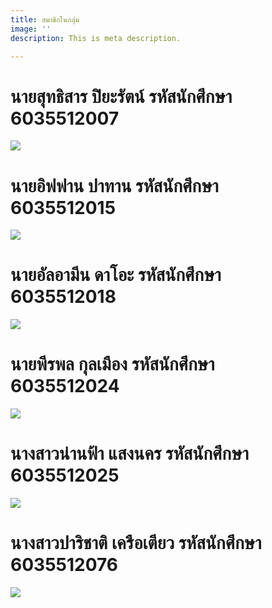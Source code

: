 ```yaml
---
title: สมาชิกในกลุ่ม
image: ''
description: This is meta description.

---
```

# **นายสุทธิสาร ปิยะรัตน์ รหัสนักศึกษา  6035512007**

![](/images/67239262_2467376653324926_3347226047094456320_o.jpg)

# **นายอิฟฟาน  ปาทาน รหัสนักศึกษา 6035512015**

![](/images/img_8484.jpg)

# **นายอัลอามีน ดาโอะ รหัสนักศึกษา   6035512018**

![](/images/117891559_1411752625695572_1274222105759852872_o.jpg)

# **นายพีรพล กุลเมือง รหัสนักศึกษา 6035512024**

![](/images/48373441_2031573160292336_5105572992218300416_n.jpg)

# **นางสาวน่านฟ้า แสงนคร รหัสนักศึกษา 6035512025**

![](/images/35123825_1700382590075494_8977698399990054912_n.jpg)

# **นางสาวปาริชาติ เครือเตียว รหัสนักศึกษา 6035512076**

![](https://media.discordapp.net/attachments/755066241915551859/773274106174898176/IMG_20201104_025416.jpg?width=539&height=609)